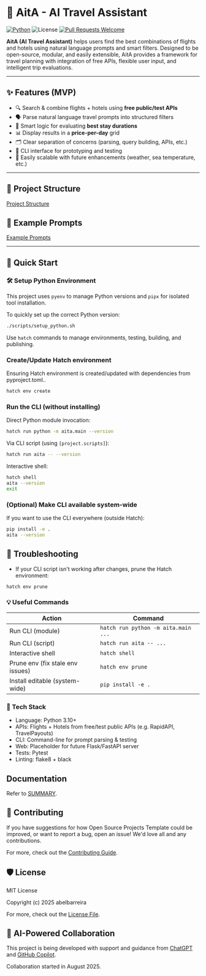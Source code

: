 # 🧳 AitA - AI Travel Assistant

[![Python](https://img.shields.io/badge/python-3.10-yellow)](https://www.python.org/downloads/release/python-31012/)
![License](https://img.shields.io/github/license/abelbarreira/CppProjectTemplate)
[![Pull Requests Welcome](https://img.shields.io/badge/pull%20requests-welcome-brightgreen.svg)](https://github.com/abelbarreira/aita/blob/main/.github/CONTRIBUTING.md)

**AitA (AI Travel Assistant)** helps users find the best combinations of flights and hotels using natural language prompts and smart filters. Designed to be open-source, modular, and easily extensible, AitA provides a framework for travel planning with integration of free APIs, flexible user input, and intelligent trip evaluations.

---

## ✨ Features (MVP)

- 🔍 Search & combine flights + hotels using **free public/test APIs**
- 🗣️ Parse natural language travel prompts into structured filters
- 🧠 Smart logic for evaluating **best stay durations**
- 📊 Display results in a **price-per-day** grid
- 🗂️ Clear separation of concerns (parsing, query building, APIs, etc.)
- 💬 CLI interface for prototyping and testing
- 🌱 Easily scalable with future enhancements (weather, sea temperature, etc.)

---

## 🔧 Project Structure

[Project Structure](docs/project_structure.md)

## 🧠 Example Prompts

[Example Prompts](docs/example_prompts.md)

---

## 🚀 Quick Start

### 🛠 Setup Python Environment

This project uses `pyenv` to manage Python versions and `pipx` for isolated tool installation.

To quickly set up the correct Python version:

```bash
./scripts/setup_python.sh
```

Use `hatch` commands to manage environments, testing, building, and publishing.

### Create/Update Hatch environment

Ensuring Hatch environment is created/updated with dependencies from pyproject.toml..

```bash
hatch env create
```

### Run the CLI (without installing)

Direct Python module invocation:

```bash
hatch run python -m aita.main --version
```

Via CLI script (using `[project.scripts]`):

```bash
hatch run aita -- --version
```

Interactive shell:

```bash
hatch shell
aita --version
exit
```

### (Optional) Make CLI available system-wide

If you want to use the CLI everywhere (outside Hatch):

```bash
pip install -e .
aita --version
```

## 🧹 Troubleshooting

- If your CLI script isn't working after changes, prune the Hatch environment:

```bash
hatch env prune
```

### 💡 Useful Commands

| Action                           | Command                             |
| -------------------------------- | ----------------------------------- |
| Run CLI (module)                 | `hatch run python -m aita.main ...` |
| Run CLI (script)                 | `hatch run aita -- ...`             |
| Interactive shell                | `hatch shell`                       |
| Prune env (fix stale env issues) | `hatch env prune`                   |
| Install editable (system-wide)   | `pip install -e .`                  |

### 🧰 Tech Stack

- Language: Python 3.10+
- APIs: Flights + Hotels from free/test public APIs (e.g. RapidAPI, TravelPayouts)
- CLI: Command-line for prompt parsing & testing
- Web: Placeholder for future Flask/FastAPI server
- Tests: Pytest
- Linting: flake8 + black

## Documentation

Refer to [SUMMARY](docs/SUMMARY.md).

## 🤝 Contributing

If you have suggestions for how Open Source Projects Template could be improved, or want to report a bug, open an issue! We'd love all and any contributions.

For more, check out the [Contributing Guide](.github/CONTRIBUTING.md).

## 🛡️ License

MIT License

Copyright (c) 2025 abelbarreira

For more, check out the [License File](LICENSE).

## 🤖 AI-Powered Collaboration

This project is being developed with support and guidance from [ChatGPT](https://chatgpt.com/) and [GitHub Copilot](https://github.com/copilot).

Collaboration started in August 2025.
